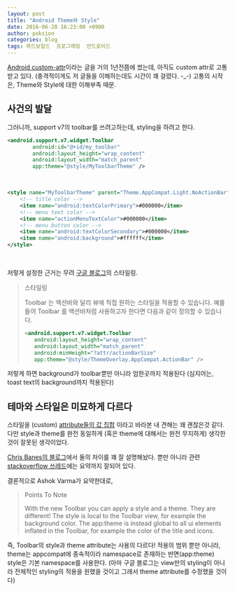 ```yaml
---
layout: post
title: "Android Theme와 Style"
date: 2016-06-28 16:23:00 +0900
author: poksion
categories: blog
tags: 하드보일드  프로그래밍  안드로이드
---
```


[Android custom-attr](/blog/2015/07/01/android-custom-attr.html)이라는 글을 거의 1년전쯤에 썼는데, 아직도 custom attr로 고통받고 있다. (충격적이게도 저 글들을 이해하는데도 시간이 꽤 걸렸다. -_-) 고통의 시작은, Theme와 Style에 대한 이해부족 때문.

사건의 발달
---------

그러니까, support v7의 toolbar를 쓰려고하는데, styling을 하려고 한다.

```xml
<android.support.v7.widget.Toolbar
        android:id="@+id/my_toolbar"
        android:layout_height="wrap_content"
        android:layout_width="match_parent"
        app:theme="@style/MyToolbarTheme" />
```

<br/>

```xml
<style name="MyToolbarTheme" parent="Theme.AppCompat.Light.NoActionBar">
    <!-- title color -->
    <item name="android:textColorPrimary">#000000</item>
    <!-- menu text color -->
    <item name="actionMenuTextColor">#000000</item>
    <!-- menu button color -->
    <item name="android:textColorSecondary">#000000</item>
    <item name="android:background">#ffffff</item>
</style>
```

<br/>

저렇게 설정한 근거는 무려 [구글 블로그](http://googledevkr.blogspot.kr/2014/10/appcompat-v21-material-design-for-pre.html)의 스타일링.

> 스타일링
> 
> Toolbar 는 액션바와 달리 뷰에 직접 원하는 스타일을 적용할 수 있습니다. 예를 들어 Toolbar 를 액션바처럼 사용하고자 한다면 다음과 같이 정의할 수 있습니다.
> 
> ```xml
> <android.support.v7.widget.Toolbar  
>    android:layout_height="wrap_content"
>    android:layout_width="match_parent"
>    android:minHeight="?attr/actionBarSize"
>    app:theme="@style/ThemeOverlay.AppCompat.ActionBar" />
> ```

저렇게 하면 background가 toolbar뿐만 아니라 엄한곳까지 적용된다 (심지어는, toast text의 background까지 적용된다)

테마와 스타일은 미묘하게 다르다
------------------------

스타일을 (custom) [attribute들의 값 집합](/blog/2015/07/01/android-custom-attr.html) 이라고 바라본 내 견해는 꽤 괜찮은것 같다. 다만 style과 theme를 완전 동일하게 (혹은 theme에 대해서는 완전 무지하게) 생각한것이 잘못된 생각이었다.

[Chris Banes의 블로그](https://chris.banes.me/2014/11/12/theme-vs-style/)에서 둘의 차이를 꽤 잘 설명해놨다. 뿐만 아니라 관련 [stackoverflow 쓰레드](http://stackoverflow.com/questions/26490126/appcompat-style-background-propagated-to-the-image-within-the-toolbar)에는 요약까지 잘되어 있다.

결론적으로 Ashok Varma가 요약한대로,

> Points To Note
>
> With the new Toolbar you can apply a style and a theme. They are different! The style is local to the Toolbar view, for example the background color. The app:theme is instead global to all ui elements inflated in the Toolbar, for example the color of the title and icons.

즉, Toolbar의 style과 theme attribute는 사용의 다르다! 적용의 범위 뿐만 아니라, theme는 appcompat에 종속적이라 namespace로 존재하는 반면(app:theme) style은 기본 namespace를 사용한다.
(아마 구글 블로그는 view만의 styling이 아니라 전체적인 styling의 적용을 원했을 것이고 그래서 theme attribute를 수정했을 것이다)

